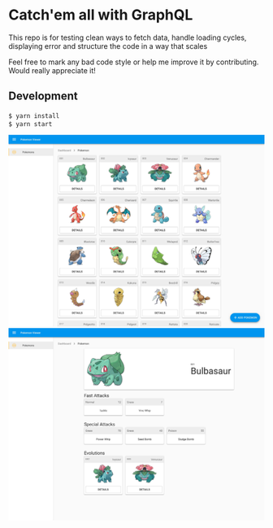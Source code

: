 # Catch'em all with GraphQL

This repo is for testing clean ways to fetch data, handle loading cycles, displaying error and structure the code in a way that scales

Feel free to mark any bad code style or help me improve it by contributing. Would really appreciate it!

## Development

```
$ yarn install
$ yarn start
```

![List](listExample.jpg)
![Details](detailsExample.jpg)
